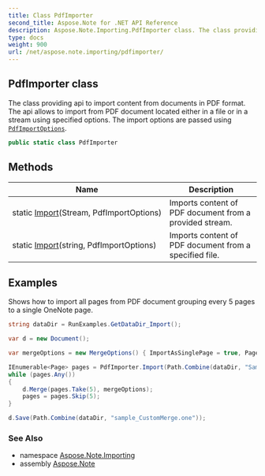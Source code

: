 ```yaml
---
title: Class PdfImporter
second_title: Aspose.Note for .NET API Reference
description: Aspose.Note.Importing.PdfImporter class. The class providing api to import content from documents in PDF format. The api allows to import from PDF document located either in a file or in a stream using specified options. The import options are passed using PdfImportOptions
type: docs
weight: 900
url: /net/aspose.note.importing/pdfimporter/
---
```

## PdfImporter class

The class providing api to import content from documents in PDF format. The api allows to import from PDF document located either in a file or in a stream using specified options. The import options are passed using [`PdfImportOptions`](../pdfimportoptions/).

```csharp
public static class PdfImporter
```

## Methods

| Name | Description |
| --- | --- |
| static [Import](../../aspose.note.importing/pdfimporter/import/#import)(Stream, PdfImportOptions) | Imports content of PDF document from a provided stream. |
| static [Import](../../aspose.note.importing/pdfimporter/import/#import_1)(string, PdfImportOptions) | Imports content of PDF document from a specified file. |

## Examples

Shows how to import all pages from PDF document grouping every 5 pages to a single OneNote page.

```csharp
string dataDir = RunExamples.GetDataDir_Import();

var d = new Document();

var mergeOptions = new MergeOptions() { ImportAsSinglePage = true, PageSpacing = 100 };

IEnumerable<Page> pages = PdfImporter.Import(Path.Combine(dataDir, "SampleGrouping.pdf"));
while (pages.Any())
{
    d.Merge(pages.Take(5), mergeOptions);
    pages = pages.Skip(5);
}

d.Save(Path.Combine(dataDir, "sample_CustomMerge.one"));
```

### See Also

* namespace [Aspose.Note.Importing](../../aspose.note.importing/)
* assembly [Aspose.Note](../../)


